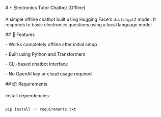 \# ⚡ Electronics Tutor Chatbot (Offline)



A simple offline chatbot built using Hugging Face's `distilgpt2` model. It responds to basic electronics questions using a local language model.



\## 🚀 Features

\- Works completely offline after initial setup

\- Built using Python and Transformers

\- CLI-based chatbot interface

\- No OpenAI key or cloud usage required



\## 📦 Requirements



Install dependencies:

```bash

pip install -r requirements.txt



